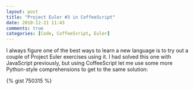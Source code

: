 ```yaml
---
layout: post
title: "Project Euler #3 in CoffeeScript"
date: 2010-12-21 11:43
comments: true
categories: [Code, CoffeeScript, Euler]
---
```


I always figure one of the best ways to learn a new language is to try out a couple of Project Euler exercises using it. I had solved this one with JavaScript previously, but using CoffeeScript let me use some more Python-style comprehensions to get to the same solution:

{% gist 750315 %}

